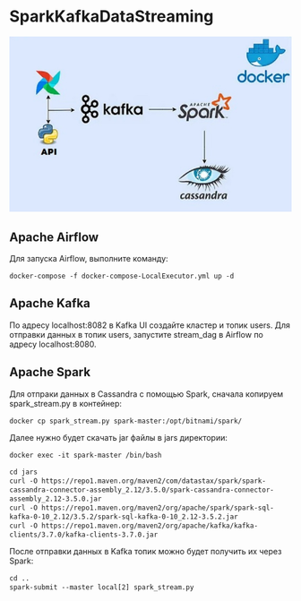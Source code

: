 # SparkKafkaDataStreaming
![](https://github.com/rimaakhmedov/SparkKafkaDataStreaming/blob/main/arch.jpg)

## Apache Airflow
Для запуска Airflow, выполните команду:
```
docker-compose -f docker-compose-LocalExecutor.yml up -d 
```
## Apache Kafka
По адресу localhost:8082 в Kafka UI создайте кластер и топик users.
Для отправки данных в топик users, запустите stream_dag в Airflow по адресу localhost:8080.
## Apache Spark
Для отпраки данных в Cassandra с помощью Spark, сначала копируем spark_stream.py в контейнер:
```
docker cp spark_stream.py spark-master:/opt/bitnami/spark/
```
Далее нужно будет скачать jar файлы в jars директории:
```
docker exec -it spark-master /bin/bash
```
```
cd jars
curl -O https://repo1.maven.org/maven2/com/datastax/spark/spark-cassandra-connector-assembly_2.12/3.5.0/spark-cassandra-connector-assembly_2.12-3.5.0.jar
curl -O https://repo1.maven.org/maven2/org/apache/spark/spark-sql-kafka-0-10_2.12/3.5.2/spark-sql-kafka-0-10_2.12-3.5.2.jar
curl -O https://repo1.maven.org/maven2/org/apache/kafka/kafka-clients/3.7.0/kafka-clients-3.7.0.jar
```
После отправки данных в Kafka топик можно будет получить их через Spark:
```
cd ..
spark-submit --master local[2] spark_stream.py
```
